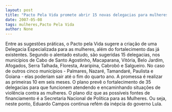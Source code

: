 ```yaml
---
layout: post
title: "Pacto Pela Vida promete abrir 15 novas delegacias para mulheres"
date: 2007-05-08
tags: mulheres,Pacto Pela Vida
author: None
---
```

Entre as sugest&otilde;es pr&aacute;ticas, o Pacto pela Vida sugere a cria&ccedil;&atilde;o de uma Delegacia Especializada para as mulheres, al&eacute;m do fortalecimento das j&aacute; existentes.
Segundo o alentado estudo, s&atilde;o sugeridas 15 delegacias, nos munic&iacute;pios de Cabo de Santo Agostinho, Macaparana, Vit&oacute;ria, Belo Jardim, Afogados, Serra Talhada, Floresta, Araripina, Cabrob&oacute; e Salgueiro.
No caso de outros cinco munic&iacute;pios - Palmares, Nazar&eacute;, Tamandar&eacute;, Paulista e Goiana - elas poderiam sair at&eacute; o fim do quarto ano.
A promessa &eacute; realizar as primeiras 10 em seis meses.
O plano prev&ecirc; o fortalecimento de 35 delegacias para que funcionem atendendo e encaminhando situa&ccedil;&otilde;es de viol&ecirc;ncia contra as mulheres.
O plano diz que as poss&iacute;veis fontes de financiamento &eacute; a Secretaria Nacional de Pol&iacute;tica para as Mulheres. Ou seja, neste ponto, Eduardo Campos continua ref&eacute;m da in&eacute;pcia do governo Lula. 